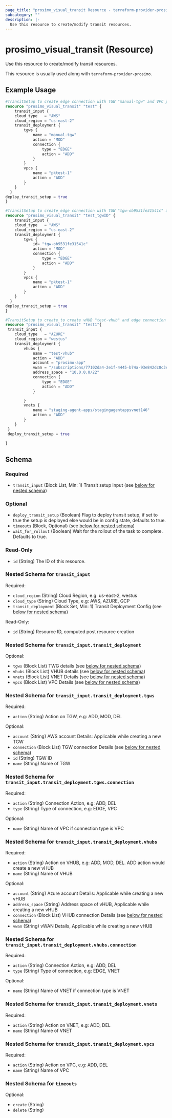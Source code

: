 ```yaml
---
page_title: "prosimo_visual_transit Resource - terraform-provider-prosimo"
subcategory: ""
description: |-
  Use this resource to create/modify transit resources.
---
```


# prosimo_visual_transit (Resource)

Use this resource to create/modify transit resources.

This resource is usually used along with `terraform-provider-prosimo`.



## Example Usage

```terraform
#TransitSetup to create edge connection with TGW "manual-tgw" and VPC pktest-1
resource "prosimo_visual_transit" "test" {
    transit_input {
    cloud_type   = "AWS"  
    cloud_region = "us-east-2"
    transit_deployment {
        tgws {
            name = "manual-tgw"
            action = "MOD"
            connection {
                type = "EDGE"
                action = "ADD"
            }
        }
        vpcs {
            name = "pktest-1"
            action = "ADD"
        }
    }
  }
deploy_transit_setup = true
}

#TransitSetup to create edge connection with TGW "tgw-ob9531fe31541c" and VPC pktest-1
resource "prosimo_visual_transit" "test_tgwID" {
    transit_input {
    cloud_type   = "AWS"  
    cloud_region = "us-east-2"
    transit_deployment {
        tgws {
            id= "tgw-ob9531fe31541c"
            action = "MOD"
            connection {
                type = "EDGE"
                action = "ADD"
            }
        }
        vpcs {
            name = "pktest-1"
            action = "ADD"
        }
    }
  }
deploy_transit_setup = true
}

#TransitSetup to create to create vHUB "test-vhub" and edge connection along with vNET "staging-agent-apps/stagingagentappsvnet146"
resource "prosimo_visual_transit" "test1"{
 transit_input {
    cloud_type   = "AZURE"  
    cloud_region = "westus"
    transit_deployment {
        vhubs {
            name = "test-vhub"
            action = "ADD"
            account = "prosimo-app"
            vwan = "/subscriptions/77102da4-2e1f-4445-b74a-93e842dc8c3c/resourceGroups/josh-infra-app/providers/Microsoft.Network/virtualWans/josh-infra-hub"
            address_space = "10.0.0.0/22"
            connection {
                type = "EDGE"
                action = "ADD"
            }

        }
        vnets {
            name = "staging-agent-apps/stagingagentappsvnet146"
            action = "ADD"
        }
    }
 }
 deploy_transit_setup = true
       
}
```

<!-- schema generated by tfplugindocs -->
## Schema

### Required

- `transit_input` (Block List, Min: 1) Transit setup input (see [below for nested schema](#nestedblock--transit_input))

### Optional

- `deploy_transit_setup` (Boolean) Flag to deploy transit setup, if set to true the setup is deployed else would be in config state, defaults to true.
- `timeouts` (Block, Optional) (see [below for nested schema](#nestedblock--timeouts))
- `wait_for_rollout` (Boolean) Wait for the rollout of the task to complete. Defaults to true.

### Read-Only

- `id` (String) The ID of this resource.

<a id="nestedblock--transit_input"></a>
### Nested Schema for `transit_input`

Required:

- `cloud_region` (String) Cloud Region, e.g: us-east-2, westus
- `cloud_type` (String) Cloud Type, e.g: AWS, AZURE, GCP
- `transit_deployment` (Block Set, Min: 1) Transit Deployment Config (see [below for nested schema](#nestedblock--transit_input--transit_deployment))

Read-Only:

- `id` (String) Resource ID, computed post resource creation

<a id="nestedblock--transit_input--transit_deployment"></a>
### Nested Schema for `transit_input.transit_deployment`

Optional:

- `tgws` (Block List) TWG details (see [below for nested schema](#nestedblock--transit_input--transit_deployment--tgws))
- `vhubs` (Block List) VHUB details (see [below for nested schema](#nestedblock--transit_input--transit_deployment--vhubs))
- `vnets` (Block List) VNET Details (see [below for nested schema](#nestedblock--transit_input--transit_deployment--vnets))
- `vpcs` (Block List) VPC Details (see [below for nested schema](#nestedblock--transit_input--transit_deployment--vpcs))

<a id="nestedblock--transit_input--transit_deployment--tgws"></a>
### Nested Schema for `transit_input.transit_deployment.tgws`

Required:

- `action` (String) Action on TGW, e.g: ADD, MOD, DEL

Optional:

- `account` (String) AWS account Details: Applicable while creating a new TGW
- `connection` (Block List) TGW connection Details (see [below for nested schema](#nestedblock--transit_input--transit_deployment--tgws--connection))
- `id` (String) TGW ID
- `name` (String) Name of TGW

<a id="nestedblock--transit_input--transit_deployment--tgws--connection"></a>
### Nested Schema for `transit_input.transit_deployment.tgws.connection`

Required:

- `action` (String) Connection Action, e.g: ADD, DEL
- `type` (String) Type of connection, e.g: EDGE, VPC

Optional:

- `name` (String) Name of VPC if connection type is VPC



<a id="nestedblock--transit_input--transit_deployment--vhubs"></a>
### Nested Schema for `transit_input.transit_deployment.vhubs`

Required:

- `action` (String) Action on VHUB, e.g: ADD, MOD, DEL. ADD action would create a new vHUB
- `name` (String) Name of VHUB

Optional:

- `account` (String) Azure account Details: Applicable while creating a new vHUB
- `address_space` (String) Address space of vHUB, Applicable while creating a new vHUB
- `connection` (Block List) VHUB connection Details (see [below for nested schema](#nestedblock--transit_input--transit_deployment--vhubs--connection))
- `vwan` (String) vWAN Details, Applicable while creating a new vHUB

<a id="nestedblock--transit_input--transit_deployment--vhubs--connection"></a>
### Nested Schema for `transit_input.transit_deployment.vhubs.connection`

Required:

- `action` (String) Connection Action, e.g: ADD, DEL
- `type` (String) Type of connection, e.g: EDGE, VNET

Optional:

- `name` (String) Name of VNET if connection type is VNET



<a id="nestedblock--transit_input--transit_deployment--vnets"></a>
### Nested Schema for `transit_input.transit_deployment.vnets`

Required:

- `action` (String) Action on VNET, e.g: ADD, DEL
- `name` (String) Name of VNET


<a id="nestedblock--transit_input--transit_deployment--vpcs"></a>
### Nested Schema for `transit_input.transit_deployment.vpcs`

Required:

- `action` (String) Action on VPC, e.g: ADD, DEL
- `name` (String) Name of VPC




<a id="nestedblock--timeouts"></a>
### Nested Schema for `timeouts`

Optional:

- `create` (String)
- `delete` (String)

